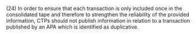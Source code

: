 (24) In order to ensure that each transaction is only included once in the consolidated tape and therefore to strengthen the reliability of the provided information, CTPs should not publish information in relation to a transaction published by an APA which is identified as duplicative.